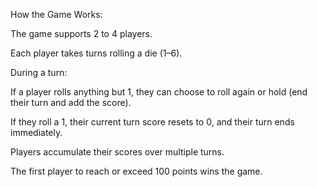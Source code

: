 How the Game Works:

The game supports 2 to 4 players.

Each player takes turns rolling a die (1–6).

During a turn:

If a player rolls anything but 1, they can choose to roll again or hold (end their turn and add the score).

If they roll a 1, their current turn score resets to 0, and their turn ends immediately.

Players accumulate their scores over multiple turns.

The first player to reach or exceed 100 points wins the game.
